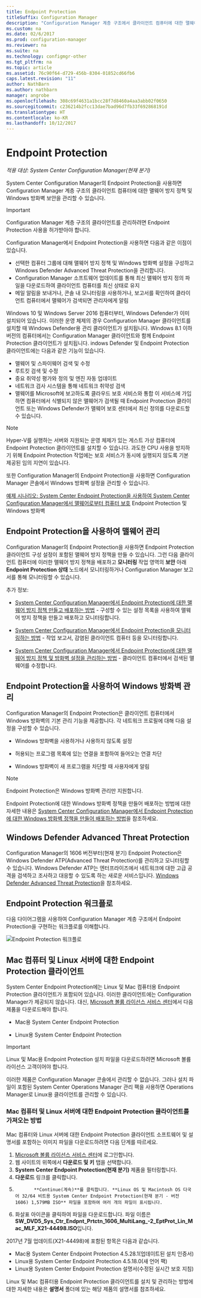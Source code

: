 ```yaml
---
title: Endpoint Protection
titleSuffix: Configuration Manager
description: "Configuration Manager 계층 구조에서 클라이언트 컴퓨터에 대한 맬웨어 방지 정책 및 Windows 방화벽 보안을 관리하는 방법을 알아봅니다."
ms.custom: na
ms.date: 02/6/2017
ms.prod: configuration-manager
ms.reviewer: na
ms.suite: na
ms.technology: configmgr-other
ms.tgt_pltfrm: na
ms.topic: article
ms.assetid: 76c90f64-d729-456b-8304-01852cd66fb6
caps.latest.revision: "11"
author: NathBarn
ms.author: nathbarn
manager: angrobe
ms.openlocfilehash: 308c69f4631a1bcc28f7d8460a4aa3abb02f0650
ms.sourcegitcommit: c236214b2fcc13dae7bad96d7fb33f692868191d
ms.translationtype: HT
ms.contentlocale: ko-KR
ms.lasthandoff: 10/12/2017
---
```

# <a name="endpoint-protection"></a>Endpoint Protection

*적용 대상: System Center Configuration Manager(현재 분기)*

System Center Configuration Manager의 Endpoint Protection을 사용하면 Configuration Manager 계층 구조의 클라이언트 컴퓨터에 대한 맬웨어 방지 정책 및 Windows 방화벽 보안을 관리할 수 있습니다.  

> [!IMPORTANT]  
>  Configuration Manager 계층 구조의 클라이언트를 관리하려면 Endpoint Protection 사용을 허가받아야 합니다.  

 Configuration Manager에서 Endpoint Protection을 사용하면 다음과 같은 이점이 있습니다.  

-   선택한 컴퓨터 그룹에 대해 맬웨어 방지 정책 및 Windows 방화벽 설정을 구성하고 Windows Defender Advanced Threat Protection을 관리합니다.  
-   Configuration Manager 소프트웨어 업데이트를 통해 최신 맬웨어 방지 정의 파일을 다운로드하여 클라이언트 컴퓨터를 최신 상태로 유지  
-   메일 알림을 보내거나, 콘솔 내 모니터링을 사용하거나, 보고서를 확인하여 클라이언트 컴퓨터에서 맬웨어가 검색되면 관리자에게 알림  

Windows 10 및 Windows Server 2016 컴퓨터부터, Windows Defender가 이미 설치되어 있습니다. 이러한 운영 체제의 경우 Configuration Manager 클라이언트를 설치할 때 Windows Defender용 관리 클라이언트가 설치됩니다. Windows 8.1 이하 버전의 컴퓨터에서는 Configuration Manager 클라이언트와 함께 Endpoint Protection 클라이언트가 설치됩니다. indows Defender 및 Endpoint Protection 클라이언트에는 다음과 같은 기능이 있습니다.  

-   맬웨어 및 스파이웨어 검색 및 수정  
-   루트킷 검색 및 수정  
-   중요 취약성 평가와 정의 및 엔진 자동 업데이트  
-   네트워크 검사 시스템을 통해 네트워크 취약성 검색  
-   맬웨어를 Microsoft에 보고하도록 클라우드 보호 서비스와 통합 이 서비스에 가입하면 컴퓨터에서 식별되지 않은 맬웨어가 검색될 때 Endpoint Protection 클라이언트 또는 Windows Defender가 맬웨어 보호 센터에서 최신 정의를 다운로드할 수 있습니다.  

> [!NOTE]  
>  Hyper-V를 실행하는 서버와 지원되는 운영 체제가 있는 게스트 가상 컴퓨터에 Endpoint Protection 클라이언트를 설치할 수 있습니다. 과도한 CPU 사용을 방지하기 위해 Endpoint Protection 작업에는 보호 서비스가 동시에 실행되지 않도록 기본 제공된 임의 지연이 있습니다.  

 또한 Configuration Manager의 Endpoint Protection을 사용하면 Configuration Manager 콘솔에서 Windows 방화벽 설정을 관리할 수 있습니다.  

 [예제 시나리오: System Center Endpoint Protection을 사용하여 System Center Configuration Manager에서 맬웨어로부터 컴퓨터 보호](scenarios-endpoint-protection.md) Endpoint Protection 및 Windows 방화벽  


## <a name="managing-malware-with-endpoint-protection"></a>Endpoint Protection을 사용하여 맬웨어 관리  
 Configuration Manager의 Endpoint Protection을 사용하면 Endpoint Protection 클라이언트 구성 설정이 포함된 맬웨어 방지 정책을 만들 수 있습니다. 그런 다음 클라이언트 컴퓨터에 이러한 맬웨어 방지 정책을 배포하고 **모니터링** 작업 영역의 **보안** 아래 **Endpoint Protection 상태** 노드에서 모니터링하거나 Configuration Manager 보고서를 통해 모니터링할 수 있습니다.  

 추가 정보:  

-   [System Center Configuration Manager에서 Endpoint Protection에 대한 맬웨어 방지 정책 만들고 배포하는 방법](endpoint-antimalware-policies.md) - 구성할 수 있는 설정 목록을 사용하여 맬웨어 방지 정책을 만들고 배포하고 모니터링합니다.  

-   [System Center Configuration Manager에서 Endpoint Protection을 모니터링하는 방법](monitor-endpoint-protection.md) - 작업 보고서, 감염된 클라이언트 컴퓨터 등을 모니터링합니다.  

-   [System Center Configuration Manager에서 Endpoint Protection에 대한 맬웨어 방지 정책 및 방화벽 설정을 관리하는 방법](endpoint-antimalware-firewall.md) - 클라이언트 컴퓨터에서 검색된 맬웨어를 수정합니다.  


## <a name="managing-windows-firewall-with-endpoint-protection"></a>Endpoint Protection을 사용하여 Windows 방화벽 관리  
 Configuration Manager의 Endpoint Protection은 클라이언트 컴퓨터에서 Windows 방화벽의 기본 관리 기능을 제공합니다. 각 네트워크 프로필에 대해 다음 설정을 구성할 수 있습니다.  

-   Windows 방화벽을 사용하거나 사용하지 않도록 설정  

-   허용되는 프로그램 목록에 있는 연결을 포함하여 들어오는 연결 차단  

-   Windows 방화벽이 새 프로그램을 차단할 때 사용자에게 알림  

> [!NOTE]  
>  Endpoint Protection은 Windows 방화벽 관리만 지원합니다.  


 Endpoint Protection에 대한 Windows 방화벽 정책을 만들어 배포하는 방법에 대한 자세한 내용은 [System Center Configuration Manager에서 Endpoint Protection에 대한 Windows 방화벽 정책을 만들어 배포하는 방법](create-windows-firewall-policies.md)을 참조하세요.  


## <a name="windows-defender-advanced-threat-protection"></a>Windows Defender Advanced Threat Protection

Configuration Manager의 1606 버전부터(현재 분기) Endpoint Protection은 Windows Defender ATP(Advanced Threat Protection)를 관리하고 모니터링할 수 있습니다. Windows Defender ATP는 엔터프라이즈에서 네트워크에 대한 고급 공격을 검색하고 조사하고 대응할 수 있도록 하는 새로운 서비스입니다. [Windows Defender Advanced Threat Protection](windows-defender-advanced-threat-protection.md)을 참조하세요.

## <a name="endpoint-protection-workflow"></a>Endpoint Protection 워크플로  
 다음 다이어그램을 사용하여 Configuration Manager 계층 구조에서 Endpoint Protection을 구현하는 워크플로를 이해합니다.   

 ![Endpoint Protection 워크플로](../media/Endpoint-Protection-Workflow.gif)  

## <a name="endpoint-protection-client-for-mac-computers-and-linux-servers"></a>Mac 컴퓨터 및 Linux 서버에 대한 Endpoint Protection 클라이언트  
 System Center Endpoint Protection에는 Linux 및 Mac 컴퓨터용 Endpoint Protection 클라이언트가 포함되어 있습니다. 이러한 클라이언트에는 Configuration Manager가 제공되지 않습니다. 대신, [Microsoft 볼륨 라이선스 서비스 센터](https://www.microsoft.com/licensing/servicecenter/default.aspx)에서 다음 제품을 다운로드해야 합니다.  

-   Mac용 System Center Endpoint Protection  

-   Linux용 System Center Endpoint Protection  


> [!IMPORTANT]  
>  Linux 및 Mac용 Endpoint Protection 설치 파일을 다운로드하려면 Microsoft 볼륨 라이선스 고객이어야 합니다.  

 이러한 제품은 Configuration Manager 콘솔에서 관리할 수 없습니다. 그러나 설치 파일이 포함된 System Center Operations Manager 관리 팩을 사용하면 Operations Manager로 Linux용 클라이언트를 관리할 수 있습니다.  

### <a name="how-to-get-the-endpoint-protection-client-for-mac-computers-and-linux-servers"></a>Mac 컴퓨터 및 Linux 서버에 대한 Endpoint Protection 클라이언트를 가져오는 방법

Mac 컴퓨터와 Linux 서버에 대한 Endpoint Protection 클라이언트 소프트웨어 및 설명서를 포함하는 이미지 파일을 다운로드하려면 다음 단계를 따르세요.
1. [Microsoft 볼륨 라이선스 서비스 센터](https://www.microsoft.com/licensing/servicecenter/default.aspx)에 로그인합니다.
2. 웹 사이트의 위쪽에서 **다운로드 및 키** 탭을 선택합니다.
3. **System Center Endpoint Protection(현재 분기)** 제품을 필터링합니다.
4. **다운로드** 링크를 클릭합니다.
5. 
              **Continue(계속)**를 클릭합니다. **Linux OS 및 Macintosh OS 다국어 32/64 비트용 System Center Endpoint Protection(현재 분기 - 버전 1606) 1,579MB ISO** 파일을 포함하여 여러 개의 파일이 표시됩니다.
6. 화살표 아이콘을 클릭하여 파일을 다운로드합니다. 파일 이름은 **SW_DVD5_Sys_Ctr_Endpnt_Prtctn_1606_MultiLang_-2_EptProt_Lin_Mac_MLF_X21-44498.ISO**입니다.

2017년 7월 업데이트(X21-44498)에 포함된 항목은 다음과 같습니다.

- Mac용 System Center Endpoint Protection 4.5.28.1(업데이트된 설치 인증서)
- Linux용 System Center Endpoint Protection 4.5.18.0(새 언어 팩)
- Linux용 System Center Endpoint Protection 설명서(수정된 실시간 보호 지침)

 Linux 및 Mac 컴퓨터용 Endpoint Protection 클라이언트를 설치 및 관리하는 방법에 대한 자세한 내용은 **설명서** 폴더에 있는 해당 제품의 설명서를 참조하세요.
